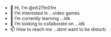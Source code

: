 - 👋 Hi, I’m @nh27tn01m
- 👀 I’m interested in ...video games
- 🌱 I’m currently learning ...idk
- 💞️ I’m looking to collaborate on ...idk
- 📫 How to reach me ...dont want to be disturb

<!---
nh27tn01m/nh27tn01m is a ✨ special ✨ repository because its `README.md` (this file) appears on your GitHub profile.
You can click the Preview link to take a look at your changes.
--->
